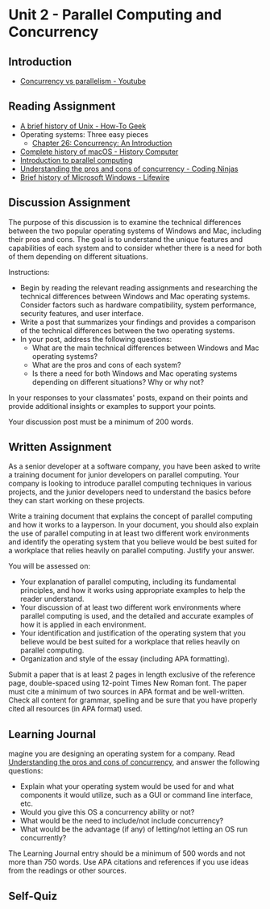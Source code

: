 # Unit 2 - Parallel Computing and Concurrency

## Introduction

- [Concurrency vs parallelism - Youtube](https://www.youtube.com/watch?v=Y1pgpn2gOSg)

## Reading Assignment

- [A brief history of Unix - How-To Geek](https://www.howtogeek.com/devops/a-brief-history-of-unix/)
- Operating systems: Three easy pieces
  - [Chapter 26: Concurrency: An Introduction](https://pages.cs.wisc.edu/~remzi/OSTEP/threads-intro.pdf)
- [Complete history of macOS - History Computer](https://history-computer.com/complete-history-of-mac-os/)
- [Introduction to parallel computing](https://www.geeksforgeeks.org/introduction-to-parallel-computing/)
- [Understanding the pros and cons of concurrency - Coding Ninjas](https://www.codingninjas.com/blog/2021/10/19/understanding-the-pros-and-cons-of-concurrency/)
- [Brief history of Microsoft Windows - Lifewire](https://www.lifewire.com/brief-history-of-microsoft-windows-3507078)

## Discussion Assignment

The purpose of this discussion is to examine the technical differences between the two popular operating systems of Windows and Mac, including their pros and cons. The goal is to understand the unique features and capabilities of each system and to consider whether there is a need for both of them depending on different situations.

Instructions:
- Begin by reading the relevant reading assignments and researching the technical differences between Windows and Mac operating systems. Consider factors such as hardware compatibility, system performance, security features, and user interface.
- Write a post that summarizes your findings and provides a comparison of the technical differences between the two operating systems.
- In your post, address the following questions:
  - What are the main technical differences between Windows and Mac operating systems?
  - What are the pros and cons of each system?
  - Is there a need for both Windows and Mac operating systems depending on different situations? Why or why not?

In your responses to your classmates' posts, expand on their points and provide additional insights or examples to support your points.

Your discussion post must be a minimum of 200 words.

## Written Assignment

As a senior developer at a software company, you have been asked to write a training document for junior developers on parallel computing. Your company is looking to introduce parallel computing techniques in various projects, and the junior developers need to understand the basics before they can start working on these projects.

Write a training document that explains the concept of parallel computing and how it works to a layperson. In your document, you should also explain the use of parallel computing in at least two different work environments and identify the operating system that you believe would be best suited for a workplace that relies heavily on parallel computing. Justify your answer.

You will be assessed on:
- Your explanation of parallel computing, including its fundamental principles, and how it works using appropriate examples to help the reader understand.
- Your discussion of at least two different work environments where parallel computing is used, and the detailed and accurate examples of how it is applied in each environment.
- Your identification and justification of the operating system that you believe would be best suited for a workplace that relies heavily on parallel computing.
- Organization and style of the essay (including APA formatting).

Submit a paper that is at least 2 pages in length exclusive of the reference page, double-spaced using 12-point Times New Roman font. The paper must cite a minimum of two sources in APA format and be well-written. Check all content for grammar, spelling and be sure that you have properly cited all resources (in APA format) used.

## Learning Journal

magine you are designing an operating system for a company. Read [Understanding the pros and cons of concurrency](https://www.codingninjas.com/blog/2021/10/19/understanding-the-pros-and-cons-of-concurrency/), and answer the following questions:
- Explain what your operating system would be used for and what components it would utilize, such as a GUI or command line interface, etc. 
- Would you give this OS a concurrency ability or not? 
- What would be the need to include/not include concurrency? 
- What would be the advantage (if any) of letting/not letting an OS run concurrently?

The Learning Journal entry should be a minimum of 500 words and not more than 750 words. Use APA citations and references if you use ideas from the readings or other sources.

## Self-Quiz